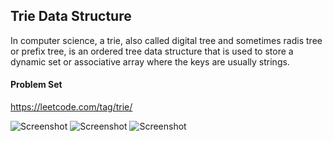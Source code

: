 ## Trie Data Structure

In computer science, a trie, also called digital tree and sometimes radis tree or prefix tree, is an ordered tree data
structure that is used to store a dynamic set or associative array where the keys are usually strings.

#### Problem Set

https://leetcode.com/tag/trie/

![Screenshot](http://www.codeproject.com/KB/recipes/PhoneDirectory/Trie.jpg)
![Screenshot](http://www.danvk.org/wp/wp-content/uploads/2007/02/bubbles-lines.png)
![Screenshot](http://i2.wp.com/francescodifusco.files.wordpress.com/2012/06/trieadt.png?w=584)
